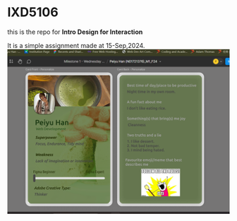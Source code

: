 # IXD5106

this is the repo for **Intro Design for Interaction**

It is a simple assignment made at 15-Sep,2024. 
![My first Figma produce](figma1.png)

